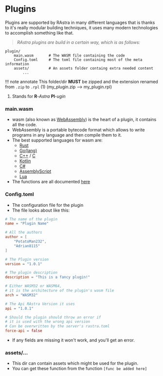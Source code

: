 # Plugins

Plugins are supported by RAstra in many different languages that is thanks to it's really modular building techniques, it uses many modern technologies to accomplish something like that.

> _RAstra plugins are build in a certain way, which is as follows:_

````
plugin/
    main.wasm       # The WASM file containing the code
    Config.toml     # The toml file containing most of the meta information
    assets/         # An assets folder containg extra needed content
        ...
````

!!! note annotate
    This folder/dir **MUST** be zipped and the extension renamed from ```.zip``` to ```.rpl``` (1) (my_plugin.zip --> my_plugin.rpl)

1.  Stands for **R**-_Astra_ **Pl**-_ugin_

### main.wasm
- wasm (also known as [WebAssembly](https://webassembly.org)) is the heart of a plugin, it contains all the code.
- WebAssembly is a portable bytecode format which allows to write programs in any language and then compile them to it.
- The best supported languages for wasm are:
    - [Rust](https://github.com/appcypher/awesome-wasm-langs#rust)
    - [Go(lang)](https://github.com/appcypher/awesome-wasm-langs#go)
    - [C++](https://github.com/appcypher/awesome-wasm-langs#c-top-2) / [C](https://github.com/appcypher/awesome-wasm-langs#c) 
    - [Kotlin](https://github.com/appcypher/awesome-wasm-langs#kotlin)
    - [C#](https://github.com/appcypher/awesome-wasm-langs#csharp)
    - [AssemblyScript](https://github.com/appcypher/awesome-wasm-langs#assemblyscript)
    - [Lua](https://github.com/appcypher/awesome-wasm-langs#lua)
- The functions are all documented [here](functions.md)

### Config.toml
- The configuration file for the plugin
- The file looks about like this:
````toml
# The name of the plugin
name = "Plugin Name" 

# All the authors
author = [
    "PotatoMan232",
    "Adrian8115"
]

# The Plugin version
version = "1.0.1"

# The plugin description
description = "This is a fancy plugin!"

# Either WASM32 or WASM64,
# it is the architecture of the plugin's wasm file
arch = "WASM32"

# The Api RAstra Version it uses
api = "1.0.1"

# Should the plugin should throw an error if
# it is used with the wrong api version
# Can be overwritten by the server's rastra.toml
force-api = false
````
- If any fields are missing it won't work, and you'll get an error.

### assets/...
- This dir can contain assets which might be used for the plugin.
- You can get these function from the function `[func be added here]`



